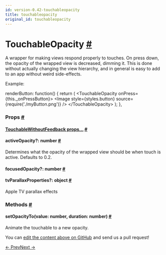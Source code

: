 ```yaml
---
id: version-0.42-touchableopacity
title: touchableopacity
original_id: touchableopacity
---
```

<a id="content"></a><h1><a class="anchor" name="touchableopacity"></a>TouchableOpacity <a class="hash-link" href="docs/touchableopacity.html#touchableopacity">#</a></h1><div><div><p>A wrapper for making views respond properly to touches.
On press down, the opacity of the wrapped view is decreased, dimming it.
This is done without actually changing the view hierarchy, and in general is
easy to add to an app without weird side-effects.</p><p>Example:</p><div class="prism language-javascript">renderButton<span class="token punctuation">:</span> <span class="token keyword">function</span><span class="token punctuation">(</span><span class="token punctuation">)</span> <span class="token punctuation">{</span>
  <span class="token keyword">return</span> <span class="token punctuation">(</span>
    &lt;TouchableOpacity onPress<span class="token operator">=</span><span class="token punctuation">{</span><span class="token keyword">this</span><span class="token punctuation">.</span>_onPressButton<span class="token punctuation">}</span><span class="token operator">&gt;</span>
      &lt;Image
        style<span class="token operator">=</span><span class="token punctuation">{</span>styles<span class="token punctuation">.</span>button<span class="token punctuation">}</span>
        source<span class="token operator">=</span><span class="token punctuation">{</span><span class="token function">require<span class="token punctuation">(</span></span><span class="token string">'./myButton.png'</span><span class="token punctuation">)</span><span class="token punctuation">}</span>
      <span class="token operator">/</span><span class="token operator">&gt;</span>
    &lt;<span class="token operator">/</span>TouchableOpacity<span class="token operator">&gt;</span>
  <span class="token punctuation">)</span><span class="token punctuation">;</span>
<span class="token punctuation">}</span><span class="token punctuation">,</span></div></div><h3><a class="anchor" name="props"></a>Props <a class="hash-link" href="docs/touchableopacity.html#props">#</a></h3><div class="props"><div class="prop"><h4 class="propTitle"><a class="anchor" name="touchablewithoutfeedback"></a><a href="docs/touchablewithoutfeedback.html#props">TouchableWithoutFeedback props...</a> <a class="hash-link" href="docs/touchableopacity.html#touchablewithoutfeedback">#</a></h4></div><div class="prop"><h4 class="propTitle"><a class="anchor" name="activeopacity"></a>activeOpacity?: <span class="propType">number</span> <a class="hash-link" href="docs/touchableopacity.html#activeopacity">#</a></h4><div><p>Determines what the opacity of the wrapped view should be when touch is
active. Defaults to 0.2.</p></div></div><div class="prop"><h4 class="propTitle"><a class="anchor" name="focusedopacity"></a>focusedOpacity?: <span class="propType">number</span> <a class="hash-link" href="docs/touchableopacity.html#focusedopacity">#</a></h4></div><div class="prop"><h4 class="propTitle"><a class="anchor" name="tvparallaxproperties"></a>tvParallaxProperties?: <span class="propType">object</span> <a class="hash-link" href="docs/touchableopacity.html#tvparallaxproperties">#</a></h4><div><p>Apple TV parallax effects</p></div></div></div><span><h3><a class="anchor" name="methods"></a>Methods <a class="hash-link" href="docs/touchableopacity.html#methods">#</a></h3><div class="props"><div class="prop"><h4 class="methodTitle"><a class="anchor" name="setopacityto"></a>setOpacityTo<span class="methodType">(value: number, duration: number)</span> <a class="hash-link" href="docs/touchableopacity.html#setopacityto">#</a></h4><div><p>Animate the touchable to a new opacity.</p></div></div></div></span></div><p class="edit-page-block">You can <a target="_blank" href="https://github.com/facebook/react-native/blob/master/Libraries/Components/Touchable/TouchableOpacity.js">edit the content above on GitHub</a> and send us a pull request!</p><div class="docs-prevnext"><a class="docs-prev" href="docs/touchablenativefeedback.html#content">← Prev</a><a class="docs-next" href="docs/touchablewithoutfeedback.html#content">Next →</a></div>